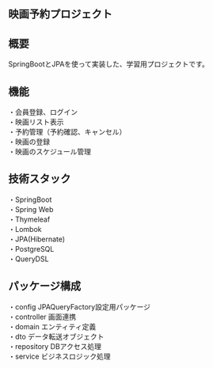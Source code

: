 ## 映画予約プロジェクト ##

## 概要
SpringBootとJPAを使って実装した、学習用プロジェクトです。

## 機能
・会員登録、ログイン<br>
・映画リスト表示<br>
・予約管理（予約確認、キャンセル）<br>
・映画の登録<br>
・映画のスケジュール管理

## 技術スタック
・SpringBoot<br>
・Spring Web<br>
・Thymeleaf<br>
・Lombok<br>
・JPA(Hibernate)<br>
・PostgreSQL<br>
・QueryDSL<br>

## パッケージ構成
・config
JPAQueryFactory設定用パッケージ<br>
・controller
画面連携<br>
・domain
エンティティ定義<br>
・dto
データ転送オブジェクト<br>
・repository
DBアクセス処理<br>
・service
ビジネスロジック処理
